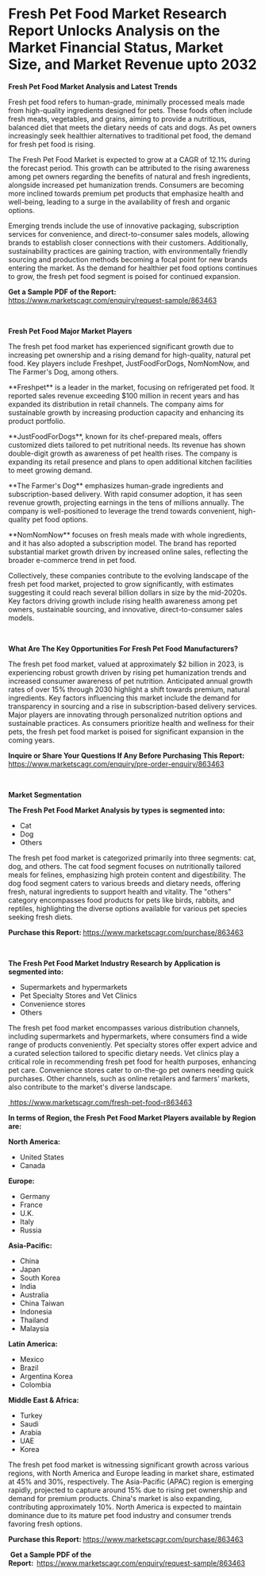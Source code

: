 <p><h1>Fresh Pet Food Market Research Report Unlocks Analysis on the Market Financial Status, Market Size, and Market Revenue upto 2032</h1></p><p><strong>Fresh Pet Food Market Analysis and Latest Trends</strong></p>
<p><p>Fresh pet food refers to human-grade, minimally processed meals made from high-quality ingredients designed for pets. These foods often include fresh meats, vegetables, and grains, aiming to provide a nutritious, balanced diet that meets the dietary needs of cats and dogs. As pet owners increasingly seek healthier alternatives to traditional pet food, the demand for fresh pet food is rising.</p><p>The Fresh Pet Food Market is expected to grow at a CAGR of 12.1% during the forecast period. This growth can be attributed to the rising awareness among pet owners regarding the benefits of natural and fresh ingredients, alongside increased pet humanization trends. Consumers are becoming more inclined towards premium pet products that emphasize health and well-being, leading to a surge in the availability of fresh and organic options.</p><p>Emerging trends include the use of innovative packaging, subscription services for convenience, and direct-to-consumer sales models, allowing brands to establish closer connections with their customers. Additionally, sustainability practices are gaining traction, with environmentally friendly sourcing and production methods becoming a focal point for new brands entering the market. As the demand for healthier pet food options continues to grow, the fresh pet food segment is poised for continued expansion.</p></p>
<p><strong>Get a Sample PDF of the Report:&nbsp;</strong> <a href="https://www.marketscagr.com/enquiry/request-sample/863463?utm_campaign=2678&utm_medium=2&utm_source=Github&utm_content=ia&utm_term=15042025&utm_id=fresh-pet-food">https://www.marketscagr.com/enquiry/request-sample/863463</a></p>
<p>&nbsp;</p>
<p><strong>Fresh Pet Food Major Market Players</strong></p>
<p><p>The fresh pet food market has experienced significant growth due to increasing pet ownership and a rising demand for high-quality, natural pet food. Key players include Freshpet, JustFoodForDogs, NomNomNow, and The Farmer's Dog, among others.</p><p>**Freshpet** is a leader in the market, focusing on refrigerated pet food. It reported sales revenue exceeding $100 million in recent years and has expanded its distribution in retail channels. The company aims for sustainable growth by increasing production capacity and enhancing its product portfolio.</p><p>**JustFoodForDogs**, known for its chef-prepared meals, offers customized diets tailored to pet nutritional needs. Its revenue has shown double-digit growth as awareness of pet health rises. The company is expanding its retail presence and plans to open additional kitchen facilities to meet growing demand.</p><p>**The Farmer's Dog** emphasizes human-grade ingredients and subscription-based delivery. With rapid consumer adoption, it has seen revenue growth, projecting earnings in the tens of millions annually. The company is well-positioned to leverage the trend towards convenient, high-quality pet food options.</p><p>**NomNomNow** focuses on fresh meals made with whole ingredients, and it has also adopted a subscription model. The brand has reported substantial market growth driven by increased online sales, reflecting the broader e-commerce trend in pet food.</p><p>Collectively, these companies contribute to the evolving landscape of the fresh pet food market, projected to grow significantly, with estimates suggesting it could reach several billion dollars in size by the mid-2020s. Key factors driving growth include rising health awareness among pet owners, sustainable sourcing, and innovative, direct-to-consumer sales models.</p></p>
<p>&nbsp;</p>
<p><strong>What Are The Key Opportunities For Fresh Pet Food Manufacturers?</strong></p>
<p><p>The fresh pet food market, valued at approximately $2 billion in 2023, is experiencing robust growth driven by rising pet humanization trends and increased consumer awareness of pet nutrition. Anticipated annual growth rates of over 15% through 2030 highlight a shift towards premium, natural ingredients. Key factors influencing this market include the demand for transparency in sourcing and a rise in subscription-based delivery services. Major players are innovating through personalized nutrition options and sustainable practices. As consumers prioritize health and wellness for their pets, the fresh pet food market is poised for significant expansion in the coming years.</p></p>
<p><strong>Inquire or Share Your Questions If Any Before Purchasing This Report:</strong> <a href="https://www.marketscagr.com/enquiry/pre-order-enquiry/863463?utm_campaign=2678&utm_medium=2&utm_source=Github&utm_content=ia&utm_term=15042025&utm_id=fresh-pet-food">https://www.marketscagr.com/enquiry/pre-order-enquiry/863463</a></p>
<p>&nbsp;</p>
<p><strong>Market Segmentation</strong></p>
<p><strong>The Fresh Pet Food Market Analysis by types is segmented into:</strong></p>
<p><ul><li>Cat</li><li>Dog</li><li>Others</li></ul></p>
<p><p>The fresh pet food market is categorized primarily into three segments: cat, dog, and others. The cat food segment focuses on nutritionally tailored meals for felines, emphasizing high protein content and digestibility. The dog food segment caters to various breeds and dietary needs, offering fresh, natural ingredients to support health and vitality. The "others" category encompasses food products for pets like birds, rabbits, and reptiles, highlighting the diverse options available for various pet species seeking fresh diets.</p></p>
<p><strong>Purchase this Report:&nbsp;</strong><a href="https://www.marketscagr.com/purchase/863463?utm_campaign=2678&utm_medium=2&utm_source=Github&utm_content=ia&utm_term=15042025&utm_id=fresh-pet-food">https://www.marketscagr.com/purchase/863463</a></p>
<p>&nbsp;</p>
<p><strong>The Fresh Pet Food Market Industry Research by Application is segmented into:</strong></p>
<p><ul><li>Supermarkets and hypermarkets</li><li>Pet Specialty Stores and Vet Clinics</li><li>Convenience stores</li><li>Others</li></ul></p>
<p><p>The fresh pet food market encompasses various distribution channels, including supermarkets and hypermarkets, where consumers find a wide range of products conveniently. Pet specialty stores offer expert advice and a curated selection tailored to specific dietary needs. Vet clinics play a critical role in recommending fresh pet food for health purposes, enhancing pet care. Convenience stores cater to on-the-go pet owners needing quick purchases. Other channels, such as online retailers and farmers' markets, also contribute to the market's diverse landscape.</p></p>
<p><a href="https://www.marketscagr.com/fresh-pet-food-r863463?utm_campaign=2678&utm_medium=2&utm_source=Github&utm_content=ia&utm_term=15042025&utm_id=fresh-pet-food">&nbsp;https://www.marketscagr.com/fresh-pet-food-r863463</a></p>
<p><strong>In terms of Region, the Fresh Pet Food Market Players available by Region are:</strong></p>
<p>
    <p> <strong> North America: </strong>
        <ul>
            <li>United States</li>
            <li>Canada</li>
        </ul>
        </p> 
    <p> <strong> Europe: </strong>
        <ul>
            <li>Germany</li>
            <li>France</li>
            <li>U.K.</li>
            <li>Italy</li>
            <li>Russia</li>
        </ul>
        </p> 
    <p> <strong> Asia-Pacific: </strong>
        <ul>
            <li>China</li>
            <li>Japan</li>
            <li>South Korea</li>
            <li>India</li>
            <li>Australia</li>
            <li>China Taiwan</li>
            <li>Indonesia</li>
            <li>Thailand</li>
            <li>Malaysia</li>
        </ul>
        </p> 
    <p> <strong> Latin America: </strong>
        <ul>
            <li>Mexico</li>
            <li>Brazil</li>
            <li>Argentina Korea</li>
            <li>Colombia</li>
        </ul>
        </p> 
    <p> <strong> Middle East & Africa: </strong>
        <ul>
            <li>Turkey</li>
            <li>Saudi</li>
            <li>Arabia</li>
            <li>UAE</li>
            <li>Korea</li>
        </ul>
    </p>
    </p>
<p><p>The fresh pet food market is witnessing significant growth across various regions, with North America and Europe leading in market share, estimated at 45% and 30%, respectively. The Asia-Pacific (APAC) region is emerging rapidly, projected to capture around 15% due to rising pet ownership and demand for premium products. China's market is also expanding, contributing approximately 10%. North America is expected to maintain dominance due to its mature pet food industry and consumer trends favoring fresh options.</p></p>
<p><strong>Purchase this Report: </strong><a href="https://www.marketscagr.com/purchase/863463?utm_campaign=2678&utm_medium=2&utm_source=Github&utm_content=ia&utm_term=15042025&utm_id=fresh-pet-food">https://www.marketscagr.com/purchase/863463</a></p>
<p>&nbsp;<strong>Get a Sample PDF of the Report:&nbsp;&nbsp;</strong><a href="https://www.marketscagr.com/enquiry/request-sample/863463?utm_campaign=2678&utm_medium=2&utm_source=Github&utm_content=ia&utm_term=15042025&utm_id=fresh-pet-food">https://www.marketscagr.com/enquiry/request-sample/863463</a></p>
<p><strong></strong></p>
<p><p></p><p></p><p></p></p>